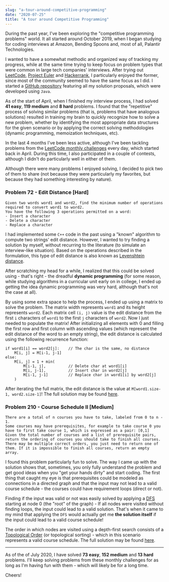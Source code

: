 ```yaml
---
slug: "a-tour-around-competitive-programming"
date: "2020-07-25"
title: "A tour around Competitive Programming"
---
```


During the past year, I've been exploring the "competitive programming problems" world. It all started around October 2019, when I began studying for coding interviews at Amazon, Bending Spoons and, most of all, Palantir Technologies.

I wanted to have a somewhat methodic and organized way of tracking my progress, while at the same time trying to keep focus on problem types that were common in large tech companies' interviews. After trying out [LeetCode](https://leetcode.com/), [Project Euler](https://projecteuler.net/) and [Hackerrank](https://www.hackerrank.com), I particularly enjoyed the former, since most of the community seemed to have the same focus as I did. I started a [GitHub repository](https://github.com/xRuiAlves/leetcode) featuring all my solution proposals, which were developed using `Java`.

As of the start of April, when I finished my interview process, I had solved **41 easy**, **119 medium** and **8 hard** problems. I found that the "repetitive" process of solving similar problems (that is, problems that have analogous solutions) resulted in training my brain to quickly recognize how to solve a new problem, whether by identifying the most appropriate data structures for the given scenario or by applying the correct solving methodologies (dynamic programming, memoization techniques, etc).

In the last 4 months I've been less active, although I've been tackling problems from the [LeetCode monthly challenges](https://leetcode.com/explore/other/card/30-day-leetcoding-challenge) every day, which started back in April. During this time, I also participated in a couple of contests, although I didn't do particularly well in either of them.

Although there were many problems I enjoyed solving, I decided to pick two of them to share (not because they were particularly my favorites, but because they had something interesting by nature).

### Problem 72 - Edit Distance [Hard]

```
Given two words word1 and word2, find the minimum number of operations required to convert word1 to word2. 
You have the following 3 operations permitted on a word:
- Insert a character
- Delete a character
- Replace a character
```

I had implemented some `C++` code in the past using a "known" algorithm to compute two strings' edit distance. However, I wanted to try finding a solution by myself, without recurring to the literature (to simulate an interview-like situation). Based on the operations described in the formulation, this type of edit distance is also known as [Levenshtein distance](https://en.wikipedia.org/wiki/Levenshtein_distance).

After scratching my head for a while, I realized that this could be solved using - that's right - the dreadful **dynamic programming** (for some reason, while studying algorithms in a curricular unit early on in college, I ended up getting the idea dynamic programming was very hard, although that's not the case at all).

By using some extra space to help the process, I ended up using a matrix to solve the problem. The matrix width represents `word1` and its height represents `word2`. Each matrix cell `(i, j)` value is the edit distance from the first `i` characters of `word1` to the first `j` characters of `word2`. Now I just needed to populate the matrix! After initializing all elements with 0 and filling the first row and first column with ascending values (which represent the edit distance of the word to an empty string), the edit distance is calculated using the following recurrence function:

```
if word1[i] == word2[j]:    // The char is the same, no distance
    M[i, j] = M[i-1, j-1]
else:
    M[i, j] = 1 + min(
        M[i-1, j],          // Delete char at word1[i]
        M[i, j-1],          // Insert char in word2[j]
        M[i-1, j-1]         // Replace char in word1[i] by word2[j]
    )
```

After iterating the full matrix, the edit distance is the value at `M[word1.size-1, word2.size-1]`! The full solution may be found [here](https://github.com/xRuiAlves/leetcode/blob/master/Problems/72.%20Edit%20Distance/Solution.java).

### Problem 210 - Course Schedule II [Medium]

```
There are a total of n courses you have to take, labeled from 0 to n - 1.
Some courses may have prerequisites, for example to take course 0 you have to first take course 1, which is expressed as a pair: [0,1]
Given the total number of courses and a list of prerequisite pairs, return the ordering of courses you should take to finish all courses.
There may be multiple correct orders, you just need to return one of them. If it is impossible to finish all courses, return an empty array.
```

I found this problem particularly fun to solve. The way I came up with the solution shows that, sometimes, you only fully understand the problem and get good ideas when you "get your hands dirty" and start coding. The first thing that caught my eye is that prerequisites could be modeled as connections in a directed graph and that the input may not lead to a valid course schedule - the courses could have requirement loops (direct or not).

Finding if the input was valid or not was easily solved by applying a [DFS](https://en.wikipedia.org/wiki/Depth-first_search) starting at node 0 (the "root" of the graph) - If all nodes were visited without finding loops, the input could lead to a valid solution. That's when it came to my mind that applying the `DFS` would actually get me **the solution itself** if the input could lead to a valid course schedule!

The order in which nodes are visited using a depth-first search consists of a [Topological Order](https://en.wikipedia.org/wiki/Topological_sorting) (or topological sorting) - which in this scenario represents a valid course schedule. The full solution may be found [here](https://github.com/xRuiAlves/leetcode/blob/master/Problems/210.%20Course%20Schedule%20II/Solution.java).

---

As of the of July 2020, I have solved **73 easy**, **152 medium** and **13 hard** problems. I'll keep solving problems from these monthly challenges for as long as I'm having fun with them - which will likely be for a long time.

Cheers!
